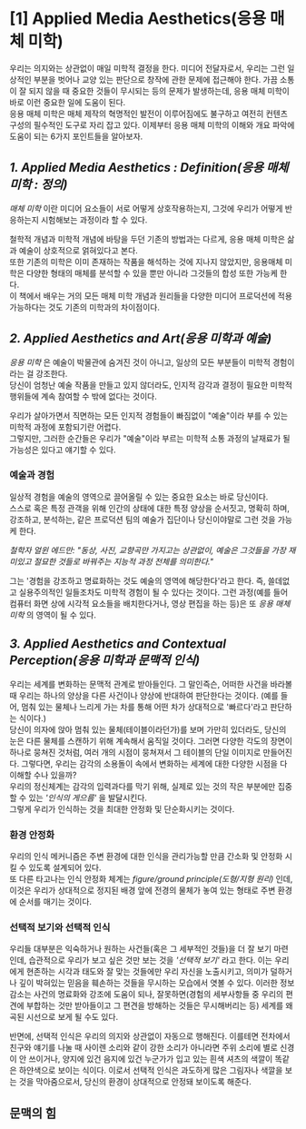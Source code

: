 # __[1] Applied Media Aesthetics(응용 매체 미학)__
우리는 의지와는 상관없이 매일 미학적 결정을 한다. 미디어 전달자로서, 우리는 그런 일상적인 부분을 벗어나
교양 있는 판단으로 창작에 관한 문제에 접근해야 한다. 가끔 소통이 잘 되지 않을 때 중요한 것들이 무시되는 등의 문제가 발생하는데,
응용 매체 미학이 바로 이런 중요한 일에 도움이 된다.   
응용 매체 미학은 매체 제작의 혁명적인 발전이 이루어짐에도 불구하고 여전히 컨텐츠 구성의 필수적인 도구로 자리 잡고 있다. 
이제부터 응용 매체 미학의 이해와 개요 파악에 도움이 되는 6가지 포인트들을 알아보자.

## _1. Applied Media Aesthetics : Definition(응용 매체 미학 : 정의)_
_매체 미학_ 이란 미디어 요소들이 서로 어떻게 상호작용하는지, 그것에 우리가 어떻게 반응하는지 시험해보는 과정이라 할 수 있다.  

철학적 개념과 미학적 개념에 바탕을 두던 기존의 방법과는 다르게, 응용 매체 미학은 삶과 예술이 상호적으로 얽혀있다고 본다.  
또한 기존의 미학은 이미 존재하는 작품을 해석하는 것에 지나지 않았지만, 응용매체 미학은 다양한 형태의 매체를 분석할 수
있을 뿐만 아니라 그것들의 합성 또한 가능케 한다.  
이 책에서 배우는 거의 모든 매체 미학 개념과 원리들을 다양한 미디어 프로덕션에 적용 가능하다는 것도 기존의 미학과의 차이점이다.

## _2. Applied Aesthetics and Art(응용 미학과 예술)_
_응용 미학_ 은 예술이 박물관에 숨겨진 것이 아니고, 일상의 모든 부분들이 미학적 경험이라는 걸 강조한다.  
당신이 엄청난 예술 작품을 만들고 있지 않더라도, 인지적 감각과 결정이 필요한 미학적 행위들에 계속 참여할 수 밖에 없다는 것이다.  

우리가 살아가면서 직면하는 모든 인지적 경험들이 빠짐없이 "예술"이라 부를 수 있는 미학적 과정에 포함되기란 어렵다.  
그렇지만, 그러한 순간들은 우리가 "예술"이라 부르는 미학적 소통 과정의 날재료가 될 가능성은 있다고 얘기할 수 있다.

### 예술과 경험
일상적 경험을 예술의 영역으로 끌어올릴 수 있는 중요한 요소는 바로 당신이다.   
스스로 혹은 특정 관객을 위해 인간의 상태에 대한 특정 양상을 순서짓고, 명확히 하며, 강조하고, 분석하는, 같은 프로덕션 팀의 예술가 집단이나
당신이야말로 그런 것을 가능케 한다.

_철학자 얼윈 에드만: "동상, 사진, 교향곡만 가지고는 상관없이, 예술은 그것들을 가장 재미있고 절묘한 것들로 바꿔주는 지능적 과정 전체를 
의미한다."_

그는 '경험을 강조하고 명료화하는 것도 예술의 영역에 해당한다'라고 한다. 즉, 쓸데없고 실용주의적인 일들조차도 
미학적 경험이 될 수 있다는 것이다. 그런 과정(예를 들어 컴퓨터 화면 상에 시각적 요소들을 배치한다거나, 영상 편집을 하는 등)은 또 
_응용 매체 미학_ 의 영역이 될 수 있다. 

## _3. Applied Aesthetics and Contextual Perception(응용 미학과 문맥적 인식)_
우리는 세계를 변화하는 문맥적 관계로 받아들인다. 그 말인즉슨, 어떠한 사건을 바라볼 때 우리는 하나의 양상을 다른 사건이나 양상에 반대하여
판단한다는 것이다. (예를 들어, 멈춰 있는 물체나 느리게 가는 차를 통해 어떤 차가 상대적으로 '빠르다'라고 판단하는 식이다.)  
당신이 의자에 앉아 멈춰 있는 물체(테이블이라던가)를 보며 가만히 있더라도, 당신의 눈은 다른 물체를 스캔하기 위해 계속해서 움직일 것이다. 
그러면 다양한 각도의 장면이 하나로 뭉쳐진 것처럼, 여러 개의 시점이 뭉쳐져서 그 테이블의 단일 이미지로 만들어진다.
그렇다면, 우리는 감각의 소용돌이 속에서 변화하는 세계에 대한 다양한 시점을 다 이해할 수나 있을까?  
우리의 정신체계는 감각의 입력과다를 막기 위해, 실제로 있는 것의 작은 부분에만 집중할 수 있는 _'인식의 게으름'_ 을 발달시킨다.  
그렇게 우리가 인식하는 것을 최대한 안정화 및 단순화시키는 것이다.

### 환경 안정화
우리의 인식 메커니즘은 주변 환경에 대한 인식을 관리가능할 만큼 간소화 및 안정화 시킬 수 있도록 설계되어 있다.  
또 다른 타고나는 인식 안정화 체계는 _figure/ground principle(도형/지형 원리)_ 인데, 이것은 우리가 상대적으로 정지된 배경 앞에 전경의 물체가 놓여 있는 형태로 주변 환경에 순서를 매기는 것이다.

### 선택적 보기와 선택적 인식
우리들 대부분은 익숙하거나 원하는 사건들(혹은 그 세부적인 것들)을 더 잘 보기 마련인데, 습관적으로 우리가 보고 싶은 것만 보는 것을 _'선택적 보기'_ 라고 한다. 이는 우리에게 현존하는 시각과 태도와 잘 맞는 것들에만 우리 자신을 노출시키고, 의미가 덜하거나 깊이 박혀있는 믿음을 훼손하는 것들을 무시하는 모습에서 엿볼 수 있다. 이러한 정보 감소는 사건의 명료화와 강조에 도움이 되나, 잘못하면(경험의 세부사항들 중 우리의 편견에 부합하는 것만 받아들이고 그 편견을 방해하는 것들은 무시해버리는 등) 세계를 왜곡된 시선으로 보게 될 수도 있다.  

반면에, 선택적 인식은 우리의 의지와 상관없이 자동으로 행해진다. 이를테면 전차에서 친구와 얘기를 나눌 때 사이렌 소리와 같이 강한 소리가 아니라면 주위 소리에 별로 신경이 안 쓰이거나, 
양지에 있건 음지에 있건 누군가가 입고 있는 흰색 셔츠의 색깔이 똑같은 하얀색으로 보이는 식이다. 이로서 선택적 인식은 과도하게 많은 그림자나 색깔을 보는 것을 막아줌으로서, 당신의 환경이 상대적으로 안정돼 보이도록 해준다.

## 문맥의 힘
